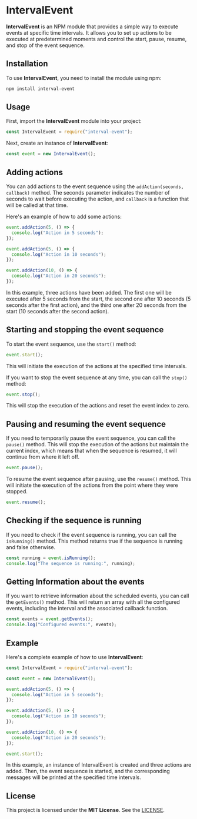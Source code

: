 # IntervalEvent
**IntervalEvent** is an NPM module that provides a simple way to execute events at specific time intervals. It allows you to set up actions to be executed at predetermined moments and control the start, pause, resume, and stop of the event sequence.

## Installation
To use **IntervalEvent**, you need to install the module using npm:
```bash
npm install interval-event
```

## Usage
First, import the **IntervalEvent** module into your project:
```js
const IntervalEvent = require("interval-event");
```

Next, create an instance of **IntervalEvent**:
```js
const event = new IntervalEvent();
```

## Adding actions
You can add actions to the event sequence using the `addAction(seconds, callback)` method. The seconds parameter indicates the number of seconds to wait before executing the action, and `callback` is a function that will be called at that time.

Here's an example of how to add some actions:
```js
event.addAction(5, () => {
  console.log("Action in 5 seconds");
});

event.addAction(5, () => {
  console.log("Action in 10 seconds");
});

event.addAction(10, () => {
  console.log("Action in 20 seconds");
});
```

In this example, three actions have been added. The first one will be executed after 5 seconds from the start, the second one after 10 seconds (5 seconds after the first action), and the third one after 20 seconds from the start (10 seconds after the second action).

## Starting and stopping the event sequence
To start the event sequence, use the `start()` method:
```js
event.start();
```
This will initiate the execution of the actions at the specified time intervals.

If you want to stop the event sequence at any time, you can call the `stop()` method:

```js
event.stop();
```
This will stop the execution of the actions and reset the event index to zero.

## Pausing and resuming the event sequence
If you need to temporarily pause the event sequence, you can call the `pause()` method. This will stop the execution of the actions but maintain the current index, which means that when the sequence is resumed, it will continue from where it left off.
```js
event.pause();
```
To resume the event sequence after pausing, use the `resume()` method. This will initiate the execution of the actions from the point where they were stopped.

```js
event.resume();
```

## Checking if the sequence is running
If you need to check if the event sequence is running, you can call the `isRunning()` method. This method returns true if the sequence is running and false otherwise.

```js
const running = event.isRunning();
console.log("The sequence is running:", running);
```

## Getting Information about the events
If you want to retrieve information about the scheduled events, you can call the `getEvents()` method. This will return an array with all the configured events, including the interval and the associated callback function.

```js
const events = event.getEvents();
console.log("Configured events:", events);
```

## Example
Here's a complete example of how to use **IntervalEvent**:

```js
const IntervalEvent = require("interval-event");

const event = new IntervalEvent();

event.addAction(5, () => {
  console.log("Action in 5 seconds");
});

event.addAction(5, () => {
  console.log("Action in 10 seconds");
});

event.addAction(10, () => {
  console.log("Action in 20 seconds");
});

event.start();
```

In this example, an instance of IntervalEvent is created and three actions are added. Then, the event sequence is started, and the corresponding messages will be printed at the specified time intervals.

## License
This project is licensed under the **MIT License**. See the [LICENSE](https://github.com/AxelWine/interval-events/blob/main/README.md).